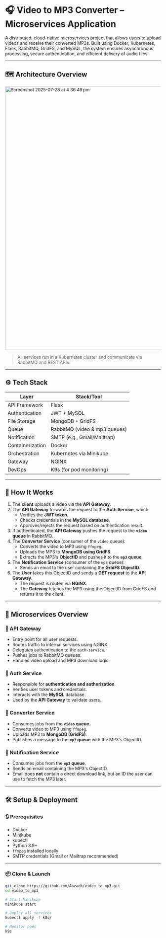 # 🎧 Video to MP3 Converter – Microservices Application

A distributed, cloud-native microservices project that allows users to upload videos and receive their converted MP3s. Built using Docker, Kubernetes, Flask, RabbitMQ, GridFS, and MySQL, the system ensures asynchronous processing, secure authentication, and efficient delivery of audio files.

---

## 🗺️ Architecture Overview

<img width="1703" height="849" alt="Screenshot 2025-07-28 at 4 36 49 pm" src="https://github.com/user-attachments/assets/5c61e54e-a599-41cf-872c-e2505bb63139" />

> All services run in a Kubernetes cluster and communicate via RabbitMQ and REST APIs.

---

## ⚙️ Tech Stack

| Layer           | Stack/Tool                         |
|----------------|-------------------------------------|
| API Framework   | Flask                               |
| Authentication  | JWT + MySQL                         |
| File Storage    | MongoDB + GridFS                    |
| Queue           | RabbitMQ (video & mp3 queues)       |
| Notification    | SMTP (e.g., Gmail/Mailtrap)         |
| Containerization| Docker                              |
| Orchestration   | Kubernetes via Minikube             |
| Gateway         | NGINX                               |
| DevOps          | K9s (for pod monitoring)            |

---

## 🚀 How It Works

1. The **client** uploads a video via the **API Gateway**.
2. The **API Gateway** forwards the request to the **Auth Service**, which:
   - Verifies the **JWT token**.
   - Checks credentials in the **MySQL database**.
   - Approves/rejects the request based on authentication result.
3. If authenticated, the **API Gateway** pushes the request to the **`video` queue** in RabbitMQ.
4. The **Converter Service** (consumer of the `video` queue):
   - Converts the video to MP3 using `ffmpeg`.
   - Uploads the MP3 to **MongoDB using GridFS**.
   - Extracts the MP3's **ObjectID** and pushes it to the **`mp3` queue**.
5. The **Notification Service** (consumer of the `mp3` queue):
   - Sends an email to the user containing the **GridFS ObjectID**.
6. The **User** takes this ObjectID and sends a **GET request** to the **API Gateway**.
   - The request is routed via **NGINX**.
   - The **Gateway** fetches the MP3 using the ObjectID from GridFS and returns it to the client.

---

## 🧱 Microservices Overview

### 📌 API Gateway
- Entry point for all user requests.
- Routes traffic to internal services using NGINX.
- Delegates authentication to the `auth-service`.
- Pushes jobs to RabbitMQ queues.
- Handles video upload and MP3 download logic.

### 🔐 Auth Service
- Responsible for **authentication and authorization**.
- Verifies user tokens and credentials.
- Interacts with the **MySQL** database.
- Used by the **API Gateway** to validate users.

### 🎥 Converter Service
- Consumes jobs from the **`video` queue**.
- Converts video to MP3 using `ffmpeg`.
- Uploads MP3 to **MongoDB (GridFS)**.
- Publishes a message to the **`mp3` queue** with the MP3's ObjectID.

### 📧 Notification Service
- Consumes jobs from the **`mp3` queue**.
- Sends an email containing the MP3's ObjectID.
- Email does **not** contain a direct download link, but an ID the user can use to fetch the MP3 later.

---

## 🛠️ Setup & Deployment

### 🔃 Prerequisites

- Docker
- Minikube
- kubectl
- Python 3.9+
- `ffmpeg` installed locally
- SMTP credentials (Gmail or Mailtrap recommended)

---

### 📦 Clone & Launch

```bash
git clone https://github.com/Abzaek/video_to_mp3.git
cd video_to_mp3

# Start Minikube
minikube start

# Deploy all services
kubectl apply -f k8s/

# Monitor pods
k9s
